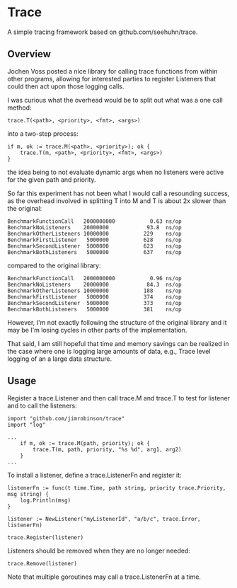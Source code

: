 Trace
=====

A simple tracing framework based on github.com/seehuhn/trace.

Overview
--------

Jochen Voss posted a nice library for calling trace functions from
within other programs, allowing for interested parties to register
Listeners that could then act upon those logging calls.

I was curious what the overhead would be to split out what was a one
call method:

	trace.T(<path>, <priority>, <fmt>, <args>)

into a two-step process:

	if m, ok := trace.M(<path>, <priority>); ok {
		trace.T(m, <path>, <priority>, <fmt>, <args>)
	}

the idea being to not evaluate dynamic args when no listeners were
active for the given path and priority.

So far this experiment has not been what I would call a resounding success,
as the overhead involved in splitting T into M and T is about 2x
slower than the original:

	BenchmarkFunctionCall	2000000000	         0.63 ns/op
	BenchmarkNoListeners	20000000	        93.8  ns/op
	BenchmarkOtherListeners	10000000	       229    ns/op
	BenchmarkFirstListener	 5000000	       628    ns/op
	BenchmarkSecondListener	 5000000	       623    ns/op
	BenchmarkBothListeners	 5000000	       637    ns/op

compared to the original library:

	BenchmarkFunctionCall	2000000000	         0.96 ns/op
	BenchmarkNoListeners	20000000	        84.3  ns/op
	BenchmarkOtherListeners	10000000	       188    ns/op
	BenchmarkFirstListener	 5000000	       374    ns/op
	BenchmarkSecondListener	 5000000	       373    ns/op
	BenchmarkBothListeners	 5000000	       381    ns/op

However, I'm not exactly following the structure of the original
library and it may be I'm losing cycles in other parts of the
implementation.

That said, I am still hopeful that time and memory savings can be
realized in the case where one is logging large amounts of data, e.g.,
Trace level logging of an a large data structure.

Usage
-----

Register a trace.Listener and then call trace.M and trace.T to test
for listener and to call the listeners:

	import "github.com/jimrobinson/trace"
	import "log"

	...
		if m, ok := trace.M(path, priority); ok {
			trace.T(m, path, priority, "%s %d", arg1, arg2)
		}
	...

To install a listener, define a trace.ListenerFn and register it:

	listenerFn := func(t time.Time, path string, priority trace.Priority, msg string) {
		log.Println(msg)
	}

	listener := NewListener("myListenerId", "a/b/c", trace.Error, listenerFn)

	trace.Register(listener)

Listeners should be removed when they are no longer needed:

	trace.Remove(listener)

Note that multiple goroutines may call a trace.ListenerFn at a time.
